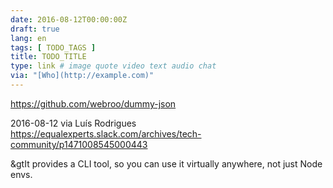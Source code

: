 ```yaml
---
date: 2016-08-12T00:00:00Z
draft: true
lang: en
tags: [ TODO_TAGS ]
title: TODO_TITLE
type: link # image quote video text audio chat
via: "[Who](http://example.com)"
---
```


<https://github.com/webroo/dummy-json>

2016-08-12
via Luís Rodrigues https://equalexperts.slack.com/archives/tech-community/p1471008545000443

&gtIt provides a CLI tool, so you can use it virtually anywhere, not just Node envs.



